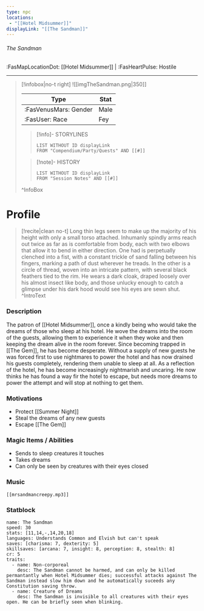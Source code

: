 ```yaml
---
type: npc
locations:
 - "[[Hotel Midsummer]]"
displayLink: "[[The Sandman]]"
---
```

###### The Sandman
<span class="sub2">:FasMapLocationDot: [[Hotel Midsummer]] | :FasHeartPulse: Hostile </span>
___

> [!infobox|no-t right]
> ![[imgTheSandman.png|350]]
>
> | Type | Stat |
> | ---- | ---- |
> | :FasVenusMars: Gender | Male |
> | :FasUser: Race | Fey |
>
>> [!info]- STORYLINES
>>```dataview
>>LIST WITHOUT ID displayLink
>>FROM "Compendium/Party/Quests" AND [[#]]
>
>>[!note]- HISTORY
>>```dataview
>>LIST WITHOUT ID displayLink
>>FROM "Session Notes" AND [[#]]
>
>^InfoBox

# Profile

> [!recite|clean no-t]
>	Long thin legs seem to make up the majority of his height with only a small torso attached. Inhumanly spindly arms reach out twice as far as is comfortable from body, each with two elbows that allow it to bend in either direction. One had is perpetually clenched into a fist, with a constant trickle of sand falling between his fingers, marking a path of dust wherever he treads. In the other is a circle of thread, woven into an intricate pattern, with several black feathers tied to the rim. He wears a dark cloak, draped loosely over his almost insect like body, and those unlucky enough to catch a glimpse under his dark hood would see his eyes are sewn shut.
>^IntroText

### Description
The patron of [[Hotel Midsummer]], once a kindly being who would take the dreams of those who sleep at his hotel. He wove the dreams into the room of the guests, allowing them to experience it when they woke and then keeping the dream alive in the room forever. Since becoming trapped in [[The Gem]], he has become desperate. Without a supply of new guests he was forced first to use nightmares to power the hotel and has now drained his guests completely, rendering them unable to sleep at all. As a reflection of the hotel, he has become increasingly nightmarish and uncaring. He now thinks he has found a way fir the hotel to escape, but needs more dreams to power the attempt and will stop at nothing to get them.

### Motivations
- Protect [[Summer Night]]
- Steal the dreams of any new guests
- Escape [[The Gem]]

### Magic Items / Abilities
- Sends to sleep creatures it touches
- Takes dreams
- Can only be seen by creatures with their eyes closed

### Music
```audio-player
[[mrsandmancreepy.mp3]]
```

### Statblock

```statblock
name: The Sandman
speed: 30
stats: [11,14,-,14,20,18]
languages: Understands Common and Elvish but can't speak
saves: [charisma: 7, dexterity: 5]
skillsaves: [arcana: 7, insight: 8, perception: 8, stealth: 8]
cr: 5
traits:
  - name: Non-corporeal
    desc: The Sandman cannot be harmed, and can only be killed permantantly when Hotel Midsummer dies; successful attacks against The Sandman instead slow him down and he automatically suceeds any Constitution saving throw.
  - name: Creature of Dreams
    desc: The Sandman is invisible to all creatures with their eyes open. He can be briefly seen when blinking.
```